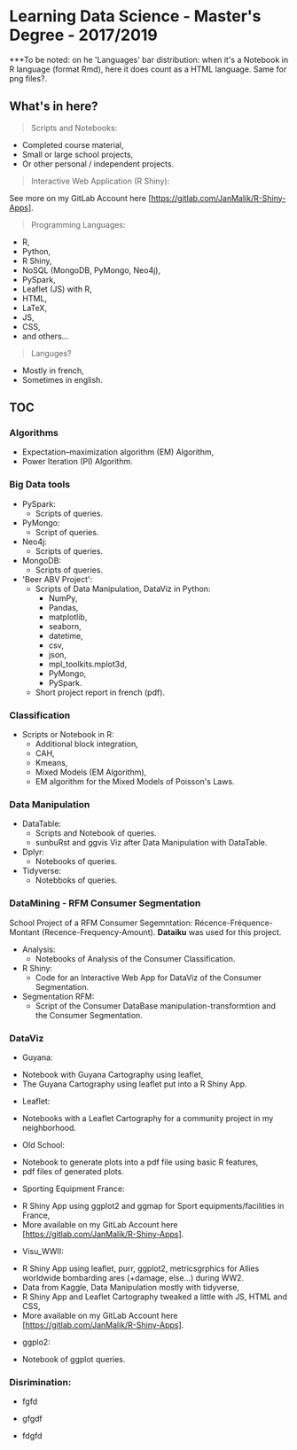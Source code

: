 # Learning Data Science - Master's Degree - 2017/2019

***To be noted: on he 'Languages' bar distribution: when it's a Notebook in R language (format Rmd), here it does count as a HTML language. Same for png files?.

## What's in here?

> Scripts and Notebooks:

  * Completed course material,
  * Small or large school projects,
  * Or other personal / independent projects.
 
> Interactive Web Application (R Shiny):

See more on my GitLab Account here [https://gitlab.com/JanMalik/R-Shiny-Apps].

> Programming Languages:

  * R,
  * Python,
  * R Shiny,
  * NoSQL (MongoDB, PyMongo, Neo4j),
  * PySpark,
  * Leaflet (JS) with R,
  * HTML,
  * LaTeX,
  * JS,
  * CSS,
  * and others...

> Languges?

  * Mostly in french,
  * Sometimes in english.
 
## TOC
 
### Algorithms

  * Expectation–maximization algorithm (EM) Algorithm,
  * Power Iteration (PI) Algorithm.
  
### Big Data tools

  * PySpark:
    + Scripts of queries.
  * PyMongo:
    + Script of queries.
  * Neo4j:
    + Scripts of queries.
  * MongoDB:
    + Scripts of queries.
  * 'Beer ABV Project':
    + Scripts of Data Manipulation, DataViz in Python:
      + NumPy,
      + Pandas,
      + matplotlib,
      + seaborn,
      + datetime,
      + csv,
      + json,
      + mpl_toolkits.mplot3d,
      + PyMongo,
      + PySpark.
    + Short project report in french (pdf).
    
### Classification

  * Scripts or Notebook in R:
    + Additional block integration,
    + CAH,
    + Kmeans,
    + Mixed Models (EM Algorithm),
    + EM algorithm for the Mixed Models of Poisson's Laws.
 
### Data Manipulation

  * DataTable:
    + Scripts and Notebook of queries.
    + sunbuRst and ggvis Viz after Data Manipulation with DataTable.
  * Dplyr:
    + Notebooks of queries.
  * Tidyverse:
    + Notebboks of queries.

### DataMining - RFM Consumer Segmentation

School Project of a RFM Consumer Segemntation: Récence-Fréquence-Montant (Recence-Frequency-Amount). **Dataiku** was used for this project.

  * Analysis:
    + Notebooks of Analysis of the Consumer Classification.
  * R Shiny:
    + Code for an Interactive Web App for DataViz of the Consumer Segmentation.
  * Segmentation RFM:
    + Script of the Consumer DataBase manipulation-transformtion and the Consumer Segmentation.

### DataViz

  * Guyana:
   + Notebook with Guyana Cartography using leaflet,
   + The Guyana Cartography using leaflet put into a R Shiny App.
  * Leaflet:
   + Notebooks with a Leaflet Cartography for a community project in my neighborhood.
  * Old School:
   + Notebook to generate plots into a pdf file using basic R features,
   + pdf files of generated plots.
  * Sporting Equipment France:
   + R Shiny App using ggplot2 and ggmap for Sport equipments/facilities in France,
   + More available on my GitLab Account here [https://gitlab.com/JanMalik/R-Shiny-Apps].
  * Visu_WWII:
   + R Shiny App using leaflet, purr, ggplot2, metricsgrphics for Allies worldwide bombarding ares (+damage, else...) during WW2.
   + Data from Kaggle, Data Manipulation mostly with tidyverse,
   + R Shiny App and Leaflet Cartography tweaked a little with JS, HTML and CSS,
   + More available on my GitLab Account here [https://gitlab.com/JanMalik/R-Shiny-Apps].
  * ggplo2:
   + Notebook of ggplot queries.

### Disrimination:

 * fgfd
  + gfgdf
 * fdgfd

###
###
###

  

